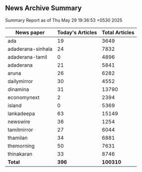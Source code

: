 <!-- @format -->
## News Archive Summary

Summary Report as of Thu May 29 19:36:53 +0530 2025

| News paper         | Today's Articles | Total Articles |
|--------------------|------------------|----------------|
| ada               | 19          | 3649        |
| adaderana-sinhala               | 24          | 7832        |
| adaderana-tamil               | 0          | 4896        |
| adaderana               | 21          | 5841        |
| aruna               | 26          | 6282        |
| dailymirror               | 30          | 4552        |
| dinamina               | 31          | 13790        |
| economynext               | 2          | 2394        |
| island               | 0          | 5369        |
| lankadeepa               | 63          | 15149        |
| newswire               | 36          | 1254        |
| tamilmirror               | 27          | 6044        |
| thamilan               | 34          | 6881        |
| themorning               | 50          | 7631        |
| thinakaran               | 33          | 8746        |
| **Total**          | **396**      | **100310** |

